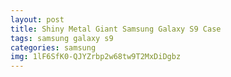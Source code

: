 ```yaml
---
layout: post
title: Shiny Metal Giant Samsung Galaxy S9 Case
tags: samsung galaxy s9
categories: samsung
img: 1lF6SfK0-QJYZrbp2w68tw9T2MxDiDgbz
---
```

